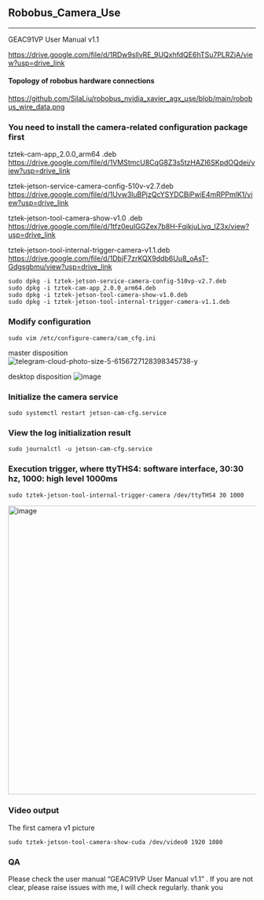 ## Robobus_Camera_Use
---

  GEAC91VP User Manual v1.1
  
  https://drive.google.com/file/d/1RDw9sllvRE_9UQxhfdQE6hTSu7PLRZjA/view?usp=drive_link

#### Topology of robobus hardware connections
  https://github.com/SilaLiu/robobus_nvidia_xavier_agx_use/blob/main/robobus_wire_data.png
  
### You need to install the camera-related configuration package first
  tztek-cam-app_2.0.0_arm64 .deb                        
  https://drive.google.com/file/d/1VMStmcU8CqG8Z3s5tzHAZI6SKpdOQdei/view?usp=drive_link
  
  tztek-jetson-service-camera-config-510v-v2.7.deb      
  https://drive.google.com/file/d/1Uvw3luBPjzQcYSYDCBiPwiE4mRPPmlK1/view?usp=drive_link
  
  tztek-jetson-tool-camera-show-v1.0 .deb               
  https://drive.google.com/file/d/1tfz0euIGGZex7b8H-FqikjuLivq_lZ3x/view?usp=drive_link
  
  tztek-jetson-tool-internal-trigger-camera-v1.1.deb    
  https://drive.google.com/file/d/1DbjF7zrKQX9ddb6Uu8_oAsT-Gdgsgbmu/view?usp=drive_link

    sudo dpkg -i tztek-jetson-service-camera-config-510vp-v2.7.deb
    sudo dpkg -i tztek-cam-app_2.0.0_arm64.deb
    sudo dpkg -i tztek-jetson-tool-camera-show-v1.0.deb
    sudo dpkg -i tztek-jetson-tool-internal-trigger-camera-v1.1.deb
  
### Modify configuration
    sudo vim /etc/configure-camera/cam_cfg.ini

  master disposition
![telegram-cloud-photo-size-5-6156727128398345738-y](https://github.com/SilaLiu/robobus_nvidia_xavier_agx_use/assets/39790272/43276e27-9407-4fad-8244-203791048da2)

  desktop disposition
  ![image](https://github.com/SilaLiu/robobus_nvidia_xavier_agx_use/assets/39790272/c4b48a3e-48a4-4e5b-86a9-54bb0d729738)

  
### Initialize the camera service
    sudo systemctl restart jetson-cam-cfg.service
  
### View the log initialization result
    sudo journalctl -u jetson-cam-cfg.service

### Execution trigger, where ttyTHS4: software interface, 30:30 hz, 1000: high level 1000ms
    sudo tztek-jetson-tool-internal-trigger-camera /dev/ttyTHS4 30 1000

  <img width="587" alt="image" src="https://github.com/SilaLiu/robobus_nvidia_xavier_agx_use/assets/39790272/1d37b444-e151-4d92-9458-d5b5f8cc4216">

### Video output
  The first camera v1 picture
  
    sudo tztek-jetson-tool-camera-show-cuda /dev/video0 1920 1080



### QA 
  Please check the user manual “GEAC91VP User Manual v1.1” .
    If you are not clear, please raise issues with me, I will check regularly.
    thank you

